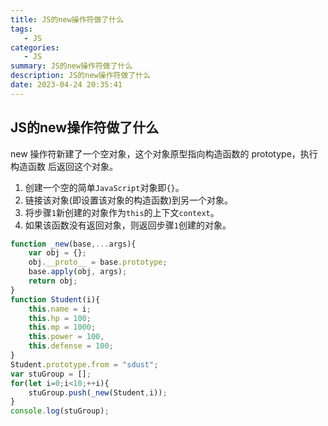 ```yaml
---
title: JS的new操作符做了什么
tags: 
   - JS
categories: 
   - JS
summary: JS的new操作符做了什么
description: JS的new操作符做了什么
date: 2023-04-24 20:35:41
---
```






## JS的new操作符做了什么

new 操作符新建了一个空对象，这个对象原型指向构造函数的 prototype，执行构造函数 后返回这个对象。



1. 创建一个空的简单`JavaScript`对象即`{}`。
2. 链接该对象(即设置该对象的构造函数)到另一个对象。
3. 将步骤`1`新创建的对象作为`this`的上下文`context`。
4. 如果该函数没有返回对象，则返回步骤`1`创建的对象。



```javascript
function _new(base,...args){
    var obj = {};
    obj.__proto__ = base.prototype;
    base.apply(obj, args);
    return obj;
}
function Student(i){
    this.name = i;
    this.hp = 100;
    this.mp = 1000;
    this.power = 100,
    this.defense = 100;
}
Student.prototype.from = "sdust";
var stuGroup = [];
for(let i=0;i<10;++i){
    stuGroup.push(_new(Student,i));
}
console.log(stuGroup);

```

